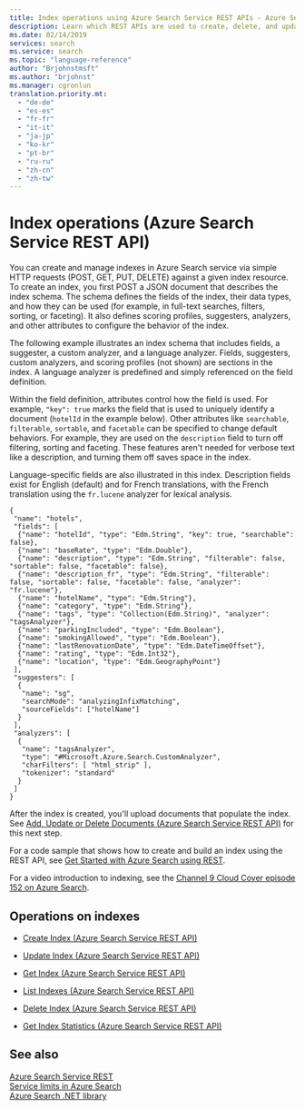 ```yaml
---
title: Index operations using Azure Search Service REST APIs - Azure Search
description: Learn which REST APIs are used to create, delete, and update Azure Search index definitions.
ms.date: 02/14/2019
services: search
ms.service: search
ms.topic: "language-reference"
author: "Brjohnstmsft"
ms.author: "brjohnst"
ms.manager: cgronlun
translation.priority.mt:
  - "de-de"
  - "es-es"
  - "fr-fr"
  - "it-it"
  - "ja-jp"
  - "ko-kr"
  - "pt-br"
  - "ru-ru"
  - "zh-cn"
  - "zh-tw"
---
```

# Index operations (Azure Search Service REST API)

You can create and manage indexes in Azure Search service via simple HTTP requests (POST, GET, PUT, DELETE) against a given index resource. To create an index, you first POST a JSON document that describes the index schema. The schema defines the fields of the index, their data types, and how they can be used (for example, in full-text searches, filters, sorting, or faceting). It also defines scoring profiles, suggesters, analyzers, and other attributes to configure the behavior of the index.

The following example illustrates an index schema that includes fields, a suggester, a custom analyzer, and a language analyzer. Fields, suggesters, custom analyzers, and scoring profiles (not shown) are sections in the index. A language analyzer is predefined and simply referenced on the field definition.

Within the field definition, attributes control how the field is used. For example, `"key": true` marks the field that is used to uniquely identify a document (`hotelId` in the example below). Other attributes like `searchable`, `filterable`, `sortable`, and `facetable` can be specified to change default behaviors. For example, they are used on the `description` field to turn off filtering, sorting and faceting. These features aren't needed for verbose text like a description, and turning them off saves space in the index.

Language-specific fields are also illustrated in this index. Description fields exist for English (default) and for French translations, with the French translation using the `fr.lucene` analyzer for lexical analysis.


```  
{
 "name": "hotels",  
 "fields": [
  {"name": "hotelId", "type": "Edm.String", "key": true, "searchable": false},
  {"name": "baseRate", "type": "Edm.Double"},
  {"name": "description", "type": "Edm.String", "filterable": false, "sortable": false, "facetable": false},
  {"name": "description_fr", "type": "Edm.String", "filterable": false, "sortable": false, "facetable": false, "analyzer": "fr.lucene"},
  {"name": "hotelName", "type": "Edm.String"},
  {"name": "category", "type": "Edm.String"},
  {"name": "tags", "type": "Collection(Edm.String)", "analyzer": "tagsAnalyzer"},
  {"name": "parkingIncluded", "type": "Edm.Boolean"},
  {"name": "smokingAllowed", "type": "Edm.Boolean"},
  {"name": "lastRenovationDate", "type": "Edm.DateTimeOffset"},
  {"name": "rating", "type": "Edm.Int32"},
  {"name": "location", "type": "Edm.GeographyPoint"}
 ],
 "suggesters": [
  {
   "name": "sg",
   "searchMode": "analyzingInfixMatching",
   "sourceFields": ["hotelName"]
  }
 ],
 "analyzers": [
  {
   "name": "tagsAnalyzer",
   "type": "#Microsoft.Azure.Search.CustomAnalyzer",
   "charFilters": [ "html_strip" ],
   "tokenizer": "standard"
  }
 ]
}
```  

 After the index is created, you'll upload documents that populate the index. See [Add, Update or Delete Documents &#40;Azure Search Service REST API&#41;](addupdate-or-delete-documents.md) for this next step.  

 For a code sample that shows how to create and build an index using the REST API, see [Get Started with Azure Search using REST](https://github.com/Azure-Samples/search-rest-api-getting-started).  

 For a video introduction to indexing, see the [Channel 9 Cloud Cover episode 152 on Azure Search](https://channel9.msdn.com/Shows/Cloud+Cover/Cloud-Cover-152-Azure-Search-with-Liam-Cavanagh).  

## Operations on indexes  

-   [Create Index &#40;Azure Search Service REST API&#41;](create-index.md)  

-   [Update Index &#40;Azure Search Service REST API&#41;](update-index.md)  

-   [Get Index &#40;Azure Search Service REST API&#41;](get-index.md)  

-   [List Indexes &#40;Azure Search Service REST API&#41;](list-indexes.md)  

-   [Delete Index &#40;Azure Search Service REST API&#41;](delete-index.md)  

-   [Get Index Statistics &#40;Azure Search Service REST API&#41;](get-index-statistics.md)  

## See also  
 [Azure Search Service REST](index.md)   
 [Service limits in Azure Search](https://azure.microsoft.com/documentation/articles/search-limits-quotas-capacity/)   
 [Azure Search .NET library](https://docs.microsoft.com/dotnet/api/overview/azure/search?view=azure-dotnet)  
